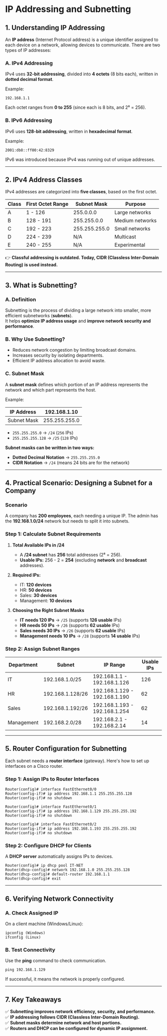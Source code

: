 # **IP Addressing and Subnetting**

## **1. Understanding IP Addressing**
An **IP address** (Internet Protocol address) is a unique identifier assigned to each device on a network, allowing devices to communicate. There are two types of IP addresses:

### **A. IPv4 Addressing**
IPv4 uses **32-bit addressing**, divided into **4 octets** (8 bits each), written in **dotted decimal format**.

Example:  
```
192.168.1.1
```
Each octet ranges from **0 to 255** (since each is 8 bits, and 2⁸ = 256).  

### **B. IPv6 Addressing**
IPv6 uses **128-bit addressing**, written in **hexadecimal format**.

Example:
```
2001:db8::ff00:42:8329
```
IPv6 was introduced because IPv4 was running out of unique addresses.

---

## **2. IPv4 Address Classes**
IPv4 addresses are categorized into **five classes**, based on the first octet.

| **Class** | **First Octet Range** | **Subnet Mask**   | **Purpose**      |
|-----------|---------------------|----------------|----------------|
| A         | 1 - 126             | 255.0.0.0      | Large networks |
| B         | 128 - 191           | 255.255.0.0    | Medium networks |
| C         | 192 - 223           | 255.255.255.0  | Small networks |
| D         | 224 - 239           | N/A            | Multicast |
| E         | 240 - 255           | N/A            | Experimental |

👉 **Classful addressing is outdated. Today, CIDR (Classless Inter-Domain Routing) is used instead.**

---

## **3. What is Subnetting?**
### **A. Definition**
Subnetting is the process of dividing a large network into smaller, more efficient subnetworks (**subnets**).  
It helps **optimize IP address usage** and **improve network security and performance**.

### **B. Why Use Subnetting?**
- Reduces network congestion by limiting broadcast domains.
- Increases security by isolating departments.
- Efficient IP address allocation to avoid waste.

### **C. Subnet Mask**
A **subnet mask** defines which portion of an IP address represents the network and which part represents the host.

Example:

| IP Address  | 192.168.1.10 |
|------------|-------------|
| Subnet Mask | 255.255.255.0 |

- `255.255.255.0` → `/24` (`256` IPs)
- `255.255.255.128` → `/25` (`128` IPs)

**Subnet masks can be written in two ways:**
- **Dotted Decimal Notation** → `255.255.255.0`
- **CIDR Notation** → `/24` (means 24 bits are for the network)

---

## **4. Practical Scenario: Designing a Subnet for a Company**
### **Scenario**
A company has **200 employees**, each needing a unique IP. The admin has the **192.168.1.0/24** network but needs to split it into subnets.

### **Step 1: Calculate Subnet Requirements**
1. **Total Available IPs in /24**  
   - A **/24 subnet** has **256** total addresses (2⁸ = 256).
   - **Usable IPs:** 256 - 2 = **254** (excluding **network** and **broadcast** addresses).

2. **Required IPs:**
   - IT: **120 devices**
   - HR: **50 devices**
   - Sales: **30 devices**
   - Management: **10 devices**

3. **Choosing the Right Subnet Masks**
   - **IT needs 120 IPs** → `/25` (supports **126 usable** IPs)
   - **HR needs 50 IPs** → `/26` (supports **62 usable** IPs)
   - **Sales needs 30 IPs** → `/26` (supports **62 usable** IPs)
   - **Management needs 10 IPs** → `/28` (supports **14 usable** IPs)

### **Step 2: Assign Subnet Ranges**
| **Department** | **Subnet**  | **IP Range** | **Usable IPs** |
|--------------|------------|-------------|-------------|
| IT          | 192.168.1.0/25  | 192.168.1.1 - 192.168.1.126 | 126 |
| HR          | 192.168.1.128/26 | 192.168.1.129 - 192.168.1.190 | 62 |
| Sales       | 192.168.1.192/26 | 192.168.1.193 - 192.168.1.254 | 62 |
| Management  | 192.168.2.0/28 | 192.168.2.1 - 192.168.2.14 | 14 |

---

## **5. Router Configuration for Subnetting**
Each subnet needs a **router interface** (gateway). Here's how to set up interfaces on a Cisco router.

### **Step 1: Assign IPs to Router Interfaces**
```shell
Router(config)# interface FastEthernet0/0
Router(config-if)# ip address 192.168.1.1 255.255.255.128
Router(config-if)# no shutdown
```
```shell
Router(config)# interface FastEthernet0/1
Router(config-if)# ip address 192.168.1.129 255.255.255.192
Router(config-if)# no shutdown
```
```shell
Router(config)# interface FastEthernet0/2
Router(config-if)# ip address 192.168.1.193 255.255.255.192
Router(config-if)# no shutdown
```

### **Step 2: Configure DHCP for Clients**
A **DHCP server** automatically assigns IPs to devices.

```shell
Router(config)# ip dhcp pool IT-NET
Router(dhcp-config)# network 192.168.1.0 255.255.255.128
Router(dhcp-config)# default-router 192.168.1.1
Router(dhcp-config)# exit
```

---

## **6. Verifying Network Connectivity**
### **A. Check Assigned IP**
On a client machine (Windows/Linux):
```shell
ipconfig (Windows)
ifconfig (Linux)
```
### **B. Test Connectivity**
Use the **ping** command to check communication.
```shell
ping 192.168.1.129
```
If successful, it means the network is properly configured.

---

## **7. Key Takeaways**
✅ **Subnetting improves network efficiency, security, and performance.**  
✅ **IP addressing follows CIDR (Classless Inter-Domain Routing).**  
✅ **Subnet masks determine network and host portions.**  
✅ **Routers and DHCP can be configured for dynamic IP assignment.**  

